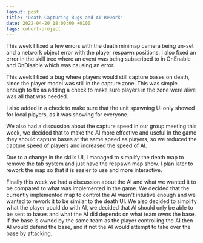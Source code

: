 ```yaml
---
layout: post
title: "Death Capturing Bugs and AI Rework"
date: 2022-04-20 18:00:00 +0100
tags: cohort-project
---
```


This week I fixed a few errors with the death minimap camera being un-set and a network object error with the player respawn positions. I also fixed an error in the skill tree where an event was being subscribed to in OnEnable and OnDisable which was causing an error.

This week I fixed a bug where players would still capture bases on death, since the player model was still in the capture zone. This was simple enough to fix as adding a check to make sure players in the zone were alive was all that was needed. 

I also added in a check to make sure that the unit spawning UI only showed for local players, as it was showing for everyone.

We also had a discussion about the capture speed in our group meeting this week, we decided that to make the AI more effective and useful in the game they should capture bases at the same speed as players, so we reduced the capture speed of players and increased the speed of AI.

Due to a change in the skills UI, I managed to simplify the death map to remove the tab system and just have the respawn map show. I plan later to rework the map so that it is easier to use and more interactive.

Finally this week we had a discussion about the AI and what we wanted it to be compared to what was implemented in the game. We decided that the currently implemented map to control the AI wasn't intuitive enough and we wanted to rework it to be similar to the death UI. We also decided to simplify what the player could do with AI, we decided that AI should only be able to be sent to bases and what the AI did depends on what team owns the base. If the base is owned by the same team as the player controlling the AI then AI would defend the base, and if not the AI would attempt to take over the base by attacking. 